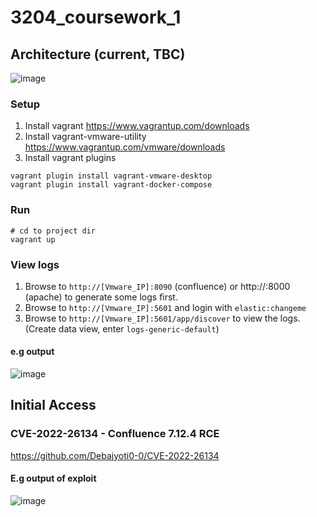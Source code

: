 # 3204_coursework_1

## Architecture (current, TBC)
![image](https://user-images.githubusercontent.com/63487456/194746738-c0f65eb9-98e6-4bfd-8140-73d109fbb44d.png)

### Setup
1. Install vagrant https://www.vagrantup.com/downloads
2. Install vagrant-vmware-utility https://www.vagrantup.com/vmware/downloads
3. Install vagrant plugins
```
vagrant plugin install vagrant-vmware-desktop
vagrant plugin install vagrant-docker-compose
```

### Run
```
# cd to project dir
vagrant up
```
### View logs
1. Browse to `http://[Vmware_IP]:8090` (confluence) or http://<IP>:8000 (apache) to generate some logs first.
2. Browse to `http://[Vmware_IP]:5601` and login with `elastic:changeme`
3. Browse to `http://[Vmware_IP]:5601/app/discover` to view the logs. (Create data view, enter `logs-generic-default`)
#### e.g output
![image](https://user-images.githubusercontent.com/63487456/194748057-f5050b75-1ea5-439a-9d5d-b42525bc67b2.png)

## Initial Access
### CVE-2022-26134 - Confluence 7.12.4 RCE
https://github.com/Debajyoti0-0/CVE-2022-26134

#### E.g output of exploit
![image](https://user-images.githubusercontent.com/63487456/194700550-61e765b9-cc48-4789-88f1-bf01eeb86ac1.png)
